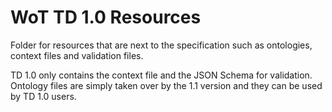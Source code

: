 # WoT TD 1.0 Resources

Folder for resources that are next to the specification such as ontologies, context files and validation files.

TD 1.0 only contains the context file and the JSON Schema for validation.
Ontology files are simply taken over by the 1.1 version and they can be used by TD 1.0 users.

